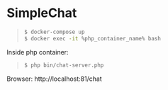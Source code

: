 # SimpleChat

> ```bash
> $ docker-compose up
> $ docker exec -it %php_container_name% bash
> ```

Inside php container: 

> ```bash
> $ php bin/chat-server.php
> ```

Browser: 
http://localhost:81/chat
